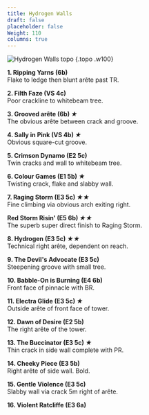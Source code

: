 ```yaml
---
title: Hydrogen Walls
draft: false
placeholder: false
Weight: 110
columns: true
---
```




![Hydrogen Walls topo](/img/north-wales/border-region/clwyd-limestone/hydrogen.gif)
{.topo .w100}

**1. Ripping Yarns (6b)**  
Flake to ledge then blunt arête past TR.

**2. Filth Faze (VS 4c)**  
Poor crackline to whitebeam tree.

**3. Grooved arête (6b) *★***  
The obvious arête between crack and groove.

**4. Sally in Pink (VS 4b) *★***  
Obvious square-cut groove.

**5. Crimson Dynamo (E2 5c)**  
Twin cracks and wall to whitebeam tree.

**6. Colour Games (E1 5b) *★***  
Twisting crack, flake and slabby wall.

**7. Raging Storm (E3 5c) *★★***  
Fine climbing via obvious arch exiting right.

**Red Storm Risin' (E5 6b) *★★***  
The superb super direct finish to Raging Storm.

**8. Hydrogen (E3 5c) *★★***  
Technical right arête, dependent on reach.

**9. The Devil's Advocate (E3 5c)**  
Steepening groove with small tree.

**10. Babble-On is Burning (E4 6b)**  
Front face of pinnacle with BR.

**11. Electra Glide (E3 5c) *★***  
Outside arête of front face of tower.

**12. Dawn of Desire (E2 5b)**  
The right arête of the tower.

**13. The Buccinator (E3 5c) *★***  
Thin crack in side wall complete with PR.

**14. Cheeky Piece (E3 5b)**  
Right arête of side wall. Bold.

**15. Gentle Violence (E3 5c)**  
Slabby wall via crack 5m right of arête.

**16. Violent Ratcliffe (E3 6a)**



